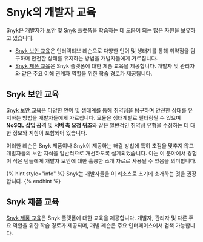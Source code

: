 # Snyk의 개발자 교육

Snyk은 개발자가 보안 및 Snyk 플랫폼을 학습하는 데 도움이 되는 많은 자원을 보유하고 있습니다.

* [Snyk 보안 교육](https://learn.snyk.io/catalog/security-education/?type=security-education)은 인터랙티브 레슨으로 다양한 언어 및 생태계를 통해 취약점을 탐구하며 안전한 상태를 유지하는 방법을 개발자들에게 가르칩니다.
* [Snyk 제품 교육](https://learn.snyk.io/catalog/product-training/?type=product-training)은 Snyk 플랫폼에 대한 제품 교육을 제공합니다. 개발자 및 관리자와 같은 주요 이해 관계자 역할을 위한 학습 경로가 제공됩니다.

## Snyk 보안 교육

[Snyk 보안 교육](https://learn.snyk.io/catalog/security-education/?type=security-education)은 다양한 언어 및 생태계를 통해 취약점을 탐구하며 안전한 상태를 유지하는 방법을 개발자들에게 가르칩니다. 모듈은 생태계별로 필터링될 수 있으며 **NoSQL 삽입 공격** 및 **서버 측 요청 위조**와 같은 일반적인 취약성 유형을 수정하는 데 대한 정보와 지침이 포함되어 있습니다.

이러한 레슨은 Snyk 제품이나 Snyk이 제공하는 해결 방법에 특히 초점을 맞추지 않고 개발자들의 보안 지식을 일반적으로 개선하도록 설계되었습니다. 이는 이 분야에서 경험이 적은 팀들에게 개발자 보안에 대한 훌륭한 소개 자료로 사용될 수 있음을 의미합니다.

{% hint style="info" %}
Snyk는 개발자들을 이 리소스로 초기에 소개하는 것을 권장합니다.
{% endhint %}

## Snyk 제품 교육

[Snyk 제품 교육](https://learn.snyk.io/catalog/product-training/?type=product-training)은 Snyk 플랫폼에 대한 교육을 제공합니다. 개발자, 관리자 및 다른 주요 역할을 위한 학습 경로가 제공되며, 개별 레슨은 주요 인터페이스에서 검색 가능합니다.
